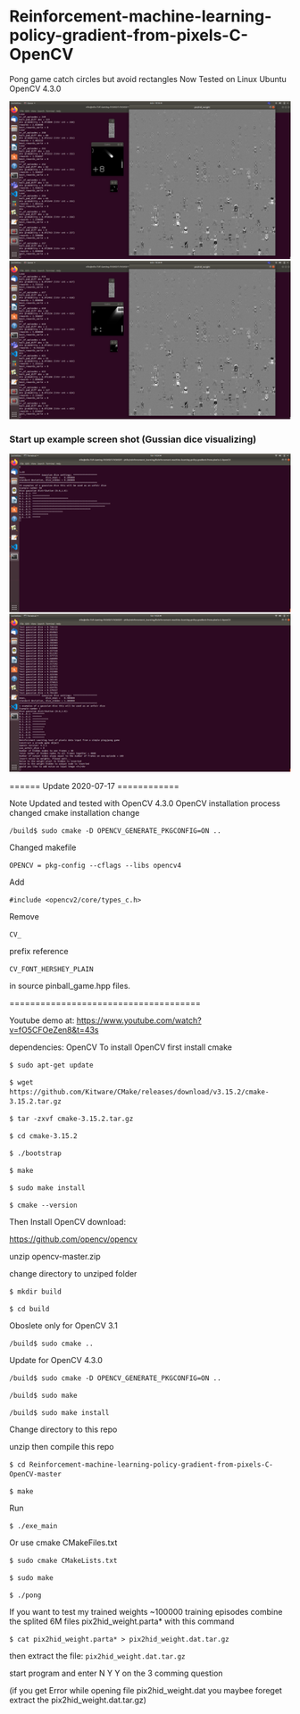 # Reinforcement-machine-learning-policy-gradient-from-pixels-C-OpenCV
Pong game catch circles but avoid rectangles 
Now 
Tested on Linux Ubuntu OpenCV 4.3.0

![](game_in_action_ball.png)
![](game_with_rectangle.png)

### Start up example screen shot (Gussian dice visualizing)


![](Gussian_dice_1.png)
![](Gussian_dice_2.png)

====== Update 2020-07-17 ============

Note Updated and tested with OpenCV 4.3.0
OpenCV installation process changed
cmake installation change

`/build$ sudo cmake -D OPENCV_GENERATE_PKGCONFIG=ON ..` 

Changed makefile

`OPENCV = pkg-config --cflags --libs opencv4`

Add 

`#include <opencv2/core/types_c.h>`

Remove 

`CV_`

prefix reference 

`CV_FONT_HERSHEY_PLAIN`

in source pinball_game.hpp files.

=====================================

Youtube demo at:
https://www.youtube.com/watch?v=fO5CFOeZen8&t=43s

dependencies: OpenCV
To install OpenCV
first install 
cmake

`$ sudo apt-get update`

`$ wget https://github.com/Kitware/CMake/releases/download/v3.15.2/cmake-3.15.2.tar.gz`

`$ tar -zxvf cmake-3.15.2.tar.gz`

`$ cd cmake-3.15.2`

`$ ./bootstrap`

`$ make`

`$ sudo make install`

`$ cmake --version`

Then Install OpenCV
download:

https://github.com/opencv/opencv

unzip opencv-master.zip

change directory to unziped folder

`$ mkdir build`

`$ cd build`

Oboslete only for OpenCV 3.1

`/build$ sudo cmake ..` 

Update for OpenCV 4.3.0

`/build$ sudo cmake -D OPENCV_GENERATE_PKGCONFIG=ON ..` 

`/build$ sudo make`

`/build$ sudo make install`


Change directory to this repo

unzip then compile this repo

`$ cd Reinforcement-machine-learning-policy-gradient-from-pixels-C-OpenCV-master`

`$ make`

Run

`$ ./exe_main`

Or use cmake CMakeFiles.txt

`$ sudo cmake CMakeLists.txt`

`$ sudo make`

`$ ./pong`

If you want to test my trained weights ~100000 training episodes
combine the splited 6M files pix2hid_weight.parta* with this command

`$ cat pix2hid_weight.parta* > pix2hid_weight.dat.tar.gz` 

then extract the file:
`pix2hid_weight.dat.tar.gz`

start program and enter 
N
Y
Y
on the 3 comming question 
  
(if you get 
Error while opening file pix2hid_weight.dat
you maybee foreget extract the pix2hid_weight.dat.tar.gz)
